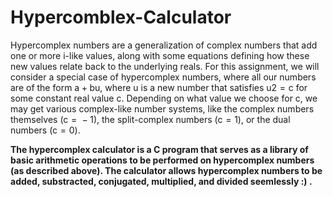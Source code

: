 # Hypercomblex-Calculator
Hypercomplex numbers are a generalization of complex numbers that add one or more i-like values, along with some equations defining how these new values relate back to the underlying reals. For this assignment, we will consider a special case of hypercomplex numbers, where all our numbers are of the form a + bu, where u is a new number that satisfies u2 = c for some constant real value c. Depending on what value we choose for c, we may get various complex-like number systems, like the complex numbers themselves (c =  − 1), the split-complex numbers (c = 1), or the dual numbers (c = 0).

**The hypercomplex calculator is a C program that serves as a library of basic arithmetic operations to be performed on hypercomplex numbers (as described above). The calculator allows hypercomplex numbers to be added, substracted, conjugated, multiplied, and divided seemlessly :) .**
